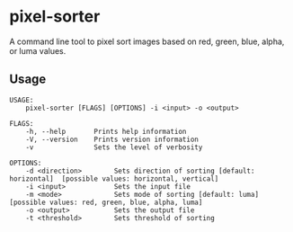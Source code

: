 # pixel-sorter

A command line tool to pixel sort images based on red, green, blue, alpha, or luma values.

## Usage

```text
USAGE:
    pixel-sorter [FLAGS] [OPTIONS] -i <input> -o <output>

FLAGS:
    -h, --help       Prints help information
    -V, --version    Prints version information
    -v               Sets the level of verbosity

OPTIONS:
    -d <direction>        Sets direction of sorting [default: horizontal]  [possible values: horizontal, vertical]
    -i <input>            Sets the input file
    -m <mode>             Sets mode of sorting [default: luma]  [possible values: red, green, blue, alpha, luma]
    -o <output>           Sets the output file
    -t <threshold>        Sets threshold of sorting
```
